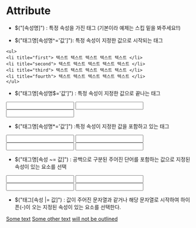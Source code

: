 # Attribute

* $("[속성명]") : 특정 속성을 가진 태그 
(기본이라 예제는 스킵 밑을 봐주세요!!)

* $("태그명[속성명^='값']"): 특정 속성이 지정한 값으로 시작되는 태그

<script type="text/javascript">
    $(function(){
      $("[title^='f']").css("color","red");// --> 타이틀이란 tag에서 f로 시작하는 <li>의 색을 레드로 지정한다.
    });
  </script>
 </head>
<body>

    <ul>
    <li title="first"> 텍스트 텍스트 텍스트 텍스트 텍스트 </li>
    <li title="second"> 텍스트 텍스트 텍스트 텍스트 텍스트 </li>
    <li title="third"> 텍스트 텍스트 텍스트 텍스트 텍스트 </li>
    <li title="fourth"> 텍스트 텍스트 텍스트 텍스트 텍스트 </li>
    </ul>

  * $("태그명[속성명$='값']") : 특정 속성이 지정한 값으로 끝나는 태그

  <body>

<input name="newsletter">
<input name="milkman">
<input name="jobletter">

<script>
$( "input[name$='letter']" ).val( "a letter" );// --> name이 letter로 끝나는 input 태그의  "a letter" 값을 준다.
</script>

</body>

  *  $("태그명[속성명*='값']") :특정 속성이 지정한 값을 포함하고 있는 태그

  <body>

<input name="man-news">
<input name="milkman">
<input name="letterman2">
<input name="newmilk">

<script>
$( "input[name*='man']" ).val( "has man in it!" );//--> name에 man이란 단어가 들어간 input태그의 "has man in it!"값을 준다.
</script>

</body>


  * $("태그명[속성 ~= 값]") : 공백으로 구분된 주어진 단어를 포함하는 값으로 지정된 속성이 있는 요소를 선택

  <body>

<input name="man-news">
<input name="milk man">
<input name="letterman2">
<input name="newmilk">

<script>
$( "input[name~='man']" ).val( "mr. man is in it!" );//-->  name에 (공백man)이와 같이 앞에 공백이 있는 input 태그의 val값을 준다
</script>

</body>


  *  $("태그[속성 |= 값]") : 값이 주어진 문자열과 같거나 해당 문자열로 시작하여 하이픈(-)이 오는 지정된 속성이
    있는 요소를 선택한다.

  <body>

<a href="example.html" hreflang="en">Some text</a>
<a href="example.html" hreflang="en-UK">Some other text</a>
<a href="example.html" hreflang="english">will not be outlined</a>

<script>
jQuery( "a[hreflang |= 'en']" ).css( "border", "3px dotted green" );//--> a태그의 hreflang의 값이 주어진 문자열과 같거나 아이픈(-)이 오는 en 값을 찾아 테두리(border)를 주고 3px짜리 초록색 점을 테두리를 따라 둘러준다.(설명이 길었습니다... 3px 초록 점 테두리)
</script>
</body>